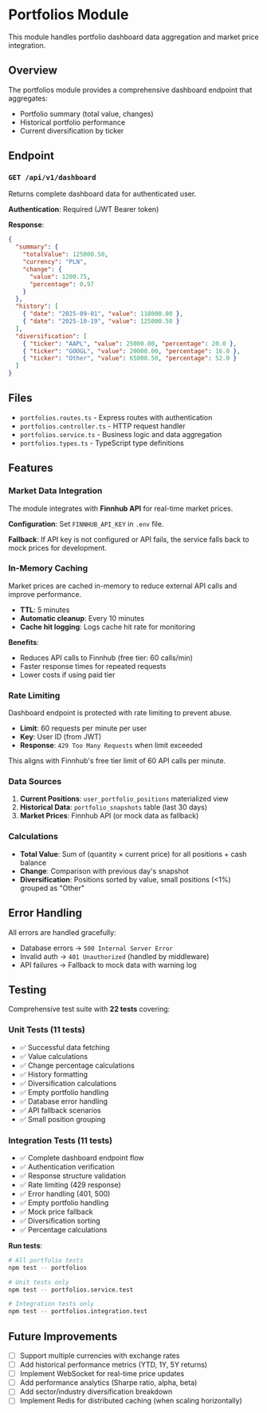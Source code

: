 # Portfolios Module

This module handles portfolio dashboard data aggregation and market price integration.

## Overview

The portfolios module provides a comprehensive dashboard endpoint that aggregates:
- Portfolio summary (total value, changes)
- Historical portfolio performance
- Current diversification by ticker

## Endpoint

### `GET /api/v1/dashboard`

Returns complete dashboard data for authenticated user.

**Authentication**: Required (JWT Bearer token)

**Response**:
```json
{
  "summary": {
    "totalValue": 125000.50,
    "currency": "PLN",
    "change": {
      "value": 1200.75,
      "percentage": 0.97
    }
  },
  "history": [
    { "date": "2025-09-01", "value": 118000.00 },
    { "date": "2025-10-19", "value": 125000.50 }
  ],
  "diversification": [
    { "ticker": "AAPL", "value": 25000.00, "percentage": 20.0 },
    { "ticker": "GOOGL", "value": 20000.00, "percentage": 16.0 },
    { "ticker": "Other", "value": 65000.50, "percentage": 52.0 }
  ]
}
```

## Files

- `portfolios.routes.ts` - Express routes with authentication
- `portfolios.controller.ts` - HTTP request handler
- `portfolios.service.ts` - Business logic and data aggregation
- `portfolios.types.ts` - TypeScript type definitions

## Features

### Market Data Integration

The module integrates with **Finnhub API** for real-time market prices.

**Configuration**: Set `FINNHUB_API_KEY` in `.env` file.

**Fallback**: If API key is not configured or API fails, the service falls back to mock prices for development.

### In-Memory Caching

Market prices are cached in-memory to reduce external API calls and improve performance.

- **TTL**: 5 minutes
- **Automatic cleanup**: Every 10 minutes
- **Cache hit logging**: Logs cache hit rate for monitoring

**Benefits**:
- Reduces API calls to Finnhub (free tier: 60 calls/min)
- Faster response times for repeated requests
- Lower costs if using paid tier

### Rate Limiting

Dashboard endpoint is protected with rate limiting to prevent abuse.

- **Limit**: 60 requests per minute per user
- **Key**: User ID (from JWT)
- **Response**: `429 Too Many Requests` when limit exceeded

This aligns with Finnhub's free tier limit of 60 API calls per minute.

### Data Sources

1. **Current Positions**: `user_portfolio_positions` materialized view
2. **Historical Data**: `portfolio_snapshots` table (last 30 days)
3. **Market Prices**: Finnhub API (or mock data as fallback)

### Calculations

- **Total Value**: Sum of (quantity × current price) for all positions + cash balance
- **Change**: Comparison with previous day's snapshot
- **Diversification**: Positions sorted by value, small positions (<1%) grouped as "Other"

## Error Handling

All errors are handled gracefully:
- Database errors → `500 Internal Server Error`
- Invalid auth → `401 Unauthorized` (handled by middleware)
- API failures → Fallback to mock data with warning log

## Testing

Comprehensive test suite with **22 tests** covering:

### Unit Tests (11 tests)
- ✅ Successful data fetching
- ✅ Value calculations
- ✅ Change percentage calculations
- ✅ History formatting
- ✅ Diversification calculations
- ✅ Empty portfolio handling
- ✅ Database error handling
- ✅ API fallback scenarios
- ✅ Small position grouping

### Integration Tests (11 tests)
- ✅ Complete dashboard endpoint flow
- ✅ Authentication verification
- ✅ Response structure validation
- ✅ Rate limiting (429 response)
- ✅ Error handling (401, 500)
- ✅ Empty portfolio handling
- ✅ Mock price fallback
- ✅ Diversification sorting
- ✅ Percentage calculations

**Run tests**:
```bash
# All portfolio tests
npm test -- portfolios

# Unit tests only
npm test -- portfolios.service.test

# Integration tests only
npm test -- portfolios.integration.test
```

## Future Improvements

- [ ] Support multiple currencies with exchange rates
- [ ] Add historical performance metrics (YTD, 1Y, 5Y returns)
- [ ] Implement WebSocket for real-time price updates
- [ ] Add performance analytics (Sharpe ratio, alpha, beta)
- [ ] Add sector/industry diversification breakdown
- [ ] Implement Redis for distributed caching (when scaling horizontally)
